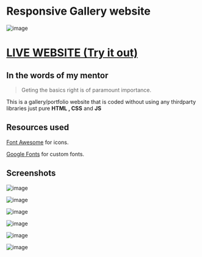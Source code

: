 # Responsive Gallery website

![image](https://user-images.githubusercontent.com/34231063/117936796-e6f4e080-b322-11eb-8a9c-d80035246b63.png)

# [LIVE WEBSITE (Try it out) ](https://frostdev7506.github.io)

## In the words of my mentor
> Geting the basics right is of paramount importance.

This is a gallery/portfolio website that is coded without using any thirdparty libraries just pure **HTML , CSS**  and **JS**

## Resources used
[Font Awesome](https://fontawesome.com) for icons.

[Google Fonts](https://fonts.google.com/) for custom fonts.

## Screenshots
![image](https://user-images.githubusercontent.com/34231063/126609630-73a523ff-4f9c-4d4f-8f2e-3838eda66c35.png)

![image](https://user-images.githubusercontent.com/34231063/126609723-9d765676-986f-40bb-bc98-d019a5399571.png)

![image](https://user-images.githubusercontent.com/34231063/126609804-a6a77edc-8a7d-45b3-8e47-c9e0c5f47c04.png)

![image](https://user-images.githubusercontent.com/34231063/126609951-222ed841-8b00-42ef-bb45-3d55b98c8c6d.png)  

![image](https://user-images.githubusercontent.com/34231063/126610053-26dafd55-838c-44f3-80d4-5aa5533fe4ec.png)

![image](https://user-images.githubusercontent.com/34231063/126610119-b470bfd4-549f-4cc7-bdc2-fc760fe41335.png)



